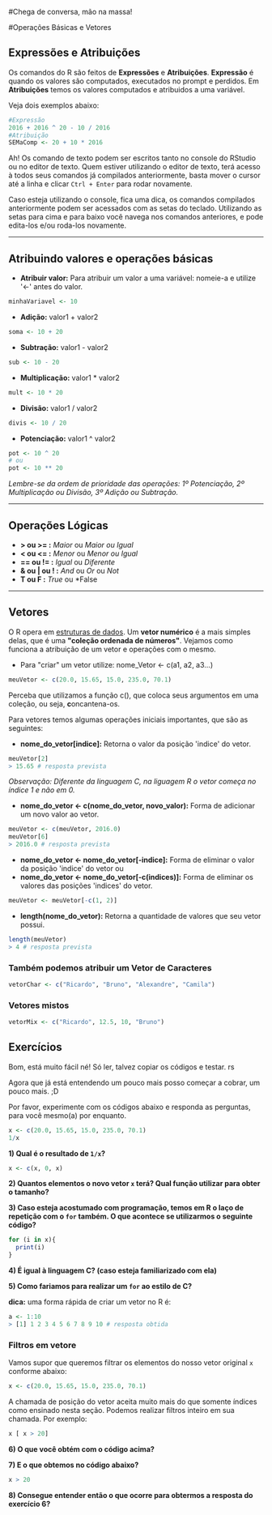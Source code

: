 #Chega de conversa, mão na massa!

#Operações Básicas e Vetores

## Expressões e Atribuições
Os comandos do R são feitos de **Expressões** e **Atribuições**. **Expressão** é quando os valores são computados, executados no prompt e perdidos. Em **Atribuições** temos os valores computados e atribuidos a uma variável.

Veja dois exemplos abaixo:

```r
#Expressão
2016 + 2016 ^ 20 - 10 / 2016
#Atribuição
SEMaComp <- 20 + 10 * 2016
```
Ah! Os comando de texto podem ser escritos tanto no console do RStudio ou no editor de texto. Quem estiver utilizando o editor de texto, terá acesso à todos seus comandos já compilados anteriormente, basta mover o cursor até a linha e clicar `Ctrl + Enter` para rodar novamente.

Caso esteja utilizando o console, fica uma dica, os comandos compilados anteriormente podem ser acessados com as setas do teclado. Utilizando as setas para cima e para baixo você navega nos comandos anteriores, e pode edita-los e/ou roda-los novamente.


---


## Atribuindo valores e operações básicas
* **Atribuir valor:** Para atribuir um valor a uma variável: nomeie-a e utilize '<-' antes do valor.
```r
minhaVariavel <- 10
```
* **Adição:** valor1 + valor2
```r
soma <- 10 + 20
```
* **Subtração:** valor1 - valor2
```r
sub <- 10 - 20
```
* **Multiplicação:** valor1 * valor2
```r
mult <- 10 * 20
```
* **Divisão:** valor1 / valor2
```r
divis <- 10 / 20
```
* **Potenciação:** valor1 ^ valor2
```r
pot <- 10 ^ 20
# ou
pot <- 10 ** 20
```

*Lembre-se da ordem de prioridade das operações: 1º Potenciação, 2º Multiplicação ou Divisão, 3º Adição ou Subtração.*


---


## Operações Lógicas
* **> ou >= :** *Maior* ou *Maior ou Igual*
* **< ou <= :** *Menor* ou *Menor ou Igual*
* **== ou != :** *Igual* ou *Diferente*
* **& ou | ou ! :** *And* ou *Or* ou *Not*
* **T ou F :** *True* ou *False


---


## Vetores

O R opera em [estruturas de dados](https://pt.wikipedia.org/wiki/Estrutura_de_dados). Um **vetor numérico** é a mais simples delas, que é uma **"coleção ordenada de números"**. Vejamos como funciona a atribuição de um vetor e operações com o mesmo.
* Para "criar" um vetor utilize: nome_Vetor <- c(a1, a2, a3...)

```r
meuVetor <- c(20.0, 15.65, 15.0, 235.0, 70.1)
```

Perceba que utilizamos a função c(), que coloca seus argumentos em uma coleção, ou seja, **c**oncantena-os.

Para vetores temos algumas operações iniciais importantes, que são as seguintes:

* **nome_do_vetor[indice]:** Retorna o valor da posição 'indice' do vetor.
```r
meuVetor[2]
> 15.65 # resposta prevista
```
*Observação: Diferente da linguagem C, na liguagem R o vetor começa no índice 1 e não em 0.*

* **nome_do_vetor <- c(nome_do_vetor, novo_valor):** Forma de adicionar um novo valor ao vetor.
```r
meuVetor <- c(meuVetor, 2016.0)
meuVetor[6]
> 2016.0 # resposta prevista
```
* **nome_do_vetor <- nome_do_vetor[-indice]:** Forma de eliminar o valor da posição 'indice' do vetor ou
* **nome_do_vetor <- nome_do_vetor[-c(indices)]:** Forma de eliminar os valores das posições 'indices' do vetor.
```r
meuVetor <- meuVetor[-c(1, 2)]
```
* **length(nome_do_vetor):** Retorna a quantidade de valores que seu vetor possui.
```r
length(meuVetor)
> 4 # resposta prevista
```

### Também podemos atribuir um Vetor de Caracteres

```r
vetorChar <- c("Ricardo", "Bruno", "Alexandre", "Camila")
```

### Vetores mistos

```r
vetorMix <- c("Ricardo", 12.5, 10, "Bruno")
```

## Exercícios


Bom, está muito fácil né! Só ler, talvez copiar os códigos e testar. rs

Agora que já está entendendo um pouco mais posso começar a cobrar, um pouco mais. ;D

Por favor, experimente com os códigos abaixo e responda as perguntas, para você mesmo(a) por enquanto.

```r
x <- c(20.0, 15.65, 15.0, 235.0, 70.1)
1/x
```
**1) Qual é o resultado de `1/x`?**

```r
x <- c(x, 0, x)
```
**2) Quantos elementos o novo vetor `x` terá? Qual função utilizar para obter o tamanho?**

**3) Caso esteja acostumado com programação, temos em R o laço de repetição com o `for` também. O que acontece se utilizarmos o seguinte código?**

```r
for (i in x){
  print(i)
}
```
**4) É igual à linguagem C? (caso esteja familiarizado com ela)**

**5) Como fariamos para realizar um `for` ao estilo de C?**

**dica:** uma forma rápida de criar um vetor no R é:

```r
a <- 1:10
> [1] 1 2 3 4 5 6 7 8 9 10 # resposta obtida
```

### Filtros em vetore

Vamos supor que queremos filtrar os elementos do nosso vetor original `x` conforme abaixo:

```r
x <- c(20.0, 15.65, 15.0, 235.0, 70.1)
```

A chamada de posição do vetor aceita muito mais do que somente índices como ensinado nesta seção. Podemos realizar filtros inteiro em sua chamada. Por exemplo:

```r
x [ x > 20]
```

**6) O que você obtém com o código acima?**

**7) E o que obtemos no código abaixo?**

```r
x > 20
```

**8) Consegue entender então o que ocorre para obtermos a resposta do exercício 6?**